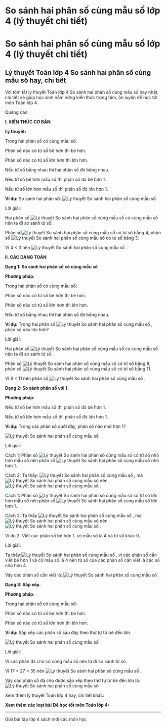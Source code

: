 # So sánh hai phân số cùng mẫu số lớp 4 (lý thuyết chi tiết)

# So sánh hai phân số cùng mẫu số lớp 4 (lý thuyết chi tiết)

## Lý thuyết Toán lớp 4 So sánh hai phân số cùng mẫu số hay, chi tiết

Với tóm tắt lý thuyết Toán lớp 4 So sánh hai phân số cùng mẫu số hay nhất, chi tiết sẽ giúp học sinh nắm vững kiến thức trọng tâm, ôn luyện để học tốt môn Toán lớp 4.

Quảng cáo

**I. KIẾN THỨC CƠ BẢN**

**Lý thuyết:**

Trong hai phân số có cùng mẫu số: 

Phân số nào có tử số bé hơn thì bé hơn.

Phân số nào có tử số lớn hơn thì lớn hơn.

Nếu tử số bằng nhau thì hai phân số đó bằng nhau.

Nếu tử số bé hơn mẫu số thì phân số đó bé hơn 1.

Nếu tử số lớn hơn mẫu số thì phân số đó lớn hơn 1.

**Ví dụ:** So sánh hai phân số: ![Lý thuyết So sánh hai phân số cùng mẫu số](https://vietjack.com/giai-toan-lop-4/images/ly-thuyet-so-sanh-hai-phan-so-cung-mau-so-95734.png)

Lời giải: 

Hai phân số ![Lý thuyết So sánh hai phân số cùng mẫu số](https://vietjack.com/giai-toan-lop-4/images/ly-thuyet-so-sanh-hai-phan-so-cung-mau-so-95735.png) có cùng mẫu số nên ta đi so sánh tử số.

Phân số![Lý thuyết So sánh hai phân số cùng mẫu số](https://vietjack.com/giai-toan-lop-4/images/ly-thuyet-so-sanh-hai-phan-so-cung-mau-so-95737.png) có tử số bằng 4, phân số ![Lý thuyết So sánh hai phân số cùng mẫu số](https://vietjack.com/giai-toan-lop-4/images/ly-thuyet-so-sanh-hai-phan-so-cung-mau-so-95739.png) có tử số bằng 3.

Vì 4 < 3 nên ![Lý thuyết So sánh hai phân số cùng mẫu số](https://vietjack.com/giai-toan-lop-4/images/ly-thuyet-so-sanh-hai-phan-so-cung-mau-so-95741.png) .

**II. CÁC DẠNG TOÁN**

**Dạng 1: So sánh hai phân số có cùng mẫu số**

**Phương pháp:**

Trong hai phân số có cùng mẫu số: 

Phân số nào có tử số bé hơn thì bé hơn.

Phân số nào có tử số lớn hơn thì lớn hơn.

Nếu tử số bằng nhau thì hai phân số đó bằng nhau.

**Ví dụ:** Trong hai phân số ![Lý thuyết So sánh hai phân số cùng mẫu số](https://vietjack.com/giai-toan-lop-4/images/ly-thuyet-so-sanh-hai-phan-so-cung-mau-so-95743.png) , phân số nào lớn hơn?

Lời giải: 

Hai phân số ![Lý thuyết So sánh hai phân số cùng mẫu số](https://vietjack.com/giai-toan-lop-4/images/ly-thuyet-so-sanh-hai-phan-so-cung-mau-so-95745.png) có cùng mẫu số nên ta đi so sánh tử số.

Phân số ![Lý thuyết So sánh hai phân số cùng mẫu số](https://vietjack.com/giai-toan-lop-4/images/ly-thuyet-so-sanh-hai-phan-so-cung-mau-so-95747.png) có tử số bằng 8, phân số ![Lý thuyết So sánh hai phân số cùng mẫu số](https://vietjack.com/giai-toan-lop-4/images/ly-thuyet-so-sanh-hai-phan-so-cung-mau-so-95749.png) có tử số bằng 11.

Vì 8 < 11 nên phân số ![Lý thuyết So sánh hai phân số cùng mẫu số](https://vietjack.com/giai-toan-lop-4/images/ly-thuyet-so-sanh-hai-phan-so-cung-mau-so-95751.png) .

**Dạng 2: So sánh phân số với 1.**

**Phương pháp:**

Nếu tử số bé hơn mẫu số thì phân số đó bé hơn 1.

Nếu tử số lớn hơn mẫu số thì phân số đó lớn hơn 1.

**Ví dụ:** Trong các phân số dưới đây, phân số nào nhỏ hơn 1? 

![Lý thuyết So sánh hai phân số cùng mẫu số](https://vietjack.com/giai-toan-lop-4/images/ly-thuyet-so-sanh-hai-phan-so-cung-mau-so-95753.png)

Lời giải:

Cách 1: Phân số ![Lý thuyết So sánh hai phân số cùng mẫu số](https://vietjack.com/giai-toan-lop-4/images/ly-thuyet-so-sanh-hai-phan-so-cung-mau-so-95755.png) có tử số nhỏ hơn mẫu số nên phân số ![Lý thuyết So sánh hai phân số cùng mẫu số](https://vietjack.com/giai-toan-lop-4/images/ly-thuyet-so-sanh-hai-phan-so-cung-mau-so-95756.png) nhỏ hơn 1.

Cách 2: Ta thấy: ![Lý thuyết So sánh hai phân số cùng mẫu số](https://vietjack.com/giai-toan-lop-4/images/ly-thuyet-so-sanh-hai-phan-so-cung-mau-so-95758.png) , mà ![Lý thuyết So sánh hai phân số cùng mẫu số](https://vietjack.com/giai-toan-lop-4/images/ly-thuyet-so-sanh-hai-phan-so-cung-mau-so-95760.png) nên ![Lý thuyết So sánh hai phân số cùng mẫu số](https://vietjack.com/giai-toan-lop-4/images/ly-thuyet-so-sanh-hai-phan-so-cung-mau-so-95762.png) .

Cách 1: Phân số ![Lý thuyết So sánh hai phân số cùng mẫu số](https://vietjack.com/giai-toan-lop-4/images/ly-thuyet-so-sanh-hai-phan-so-cung-mau-so-95765.png) có tử số lớn hơn mẫu số nên phân số ![Lý thuyết So sánh hai phân số cùng mẫu số](https://vietjack.com/giai-toan-lop-4/images/ly-thuyet-so-sanh-hai-phan-so-cung-mau-so-95766.png) lớn hơn 1.

Cách 2: Ta thấy ![Lý thuyết So sánh hai phân số cùng mẫu số](https://vietjack.com/giai-toan-lop-4/images/ly-thuyet-so-sanh-hai-phan-so-cung-mau-so-95768.png) , mà ![Lý thuyết So sánh hai phân số cùng mẫu số](https://vietjack.com/giai-toan-lop-4/images/ly-thuyet-so-sanh-hai-phan-so-cung-mau-so-95770.png) nên ![Lý thuyết So sánh hai phân số cùng mẫu số](https://vietjack.com/giai-toan-lop-4/images/ly-thuyet-so-sanh-hai-phan-so-cung-mau-so-95772.png) .

Ví dụ 2: Viết các phân số bé hơn 1, có mẫu số là 4 và tử số khác 0.

Lời giải: 

Ta thấy:![Lý thuyết So sánh hai phân số cùng mẫu số](https://vietjack.com/giai-toan-lop-4/images/ly-thuyet-so-sanh-hai-phan-so-cung-mau-so-95774.png) , vì các phân số cần viết bé hơn 1 và có mẫu số là 4 nên tử số của các phân số cần viết là các số nhỏ hơn 4.

Vậy các phân số cần viết là: ![Lý thuyết So sánh hai phân số cùng mẫu số](https://vietjack.com/giai-toan-lop-4/images/ly-thuyet-so-sanh-hai-phan-so-cung-mau-so-95776.png) .

**Dạng 3: Sắp xếp.**

**Phương pháp:**

Trong hai phân số có cùng mẫu số: 

Phân số nào có tử số bé hơn thì bé hơn.

Phân số nào có tử số lớn hơn thì lớn hơn.

**Ví dụ:** Sắp xếp các phân số sau đây theo thứ tự từ bé đến lớn.

![Lý thuyết So sánh hai phân số cùng mẫu số](https://vietjack.com/giai-toan-lop-4/images/ly-thuyet-so-sanh-hai-phan-so-cung-mau-so-95779.png)

Lời giải: 

Vì các phân đã cho có cùng mẫu số nên ta đi so sánh tử số.

Vì 17 < 27 < 35 nên ![Lý thuyết So sánh hai phân số cùng mẫu số](https://vietjack.com/giai-toan-lop-4/images/ly-thuyet-so-sanh-hai-phan-so-cung-mau-so-95781.png) .

Vậy các phân số đã cho được sắp xếp theo thứ tự từ bé đến lớn là: ![Lý thuyết So sánh hai phân số cùng mẫu số](https://vietjack.com/giai-toan-lop-4/images/ly-thuyet-so-sanh-hai-phan-so-cung-mau-so-95783.png)

Xem thêm lý thuyết Toán lớp 4 hay, chi tiết khác:

**Xem thêm các loạt bài Để học tốt môn Toán lớp 4:**

* * *

Giải bài tập lớp 4 sách mới các môn học
